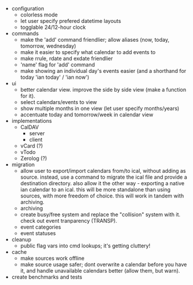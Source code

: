 * configuration
    * colorless mode
    * let user specify prefered datetime layouts
    * togglable 24/12-hour clock
* commands
    * make the 'add' command friendlier; allow aliases (now, today, tomorrow, wednesday)
    * make it easier to specify what calendar to add events to
    * make rrule, rdate and exdate friendlier
    * 'name' flag for 'add' command
    * make showing an individual day's events easier (and a shorthand for today 'ian today' / 'ian now')
* ui
    * better calendar view. improve the side by side view (make a function for it).
    * select calendars/events to view
    * show multiple months in one view (let user specify months/years)
    * accentuate today and tomorrow/week in calendar view
* implementations
    * CalDAV
        * server
        * client
    * vCard (?)
    * vTodo
    * Zerolog (?)
* migration
    * allow user to export/import calendars from/to ical, without adding as source. instead, use a command to migrate the ical file and provide a destination directory. also allow it the other way - exporting a native ian calendar to an ical. this will be more standalone than using sources, with more freedom of choice. this will work in tandem with archiving.
    * archiving
    * create busy/free system and replace the "collision" system with it. check out event tranparency (TRANSP).
    * event categories
    * event statuses
* cleanup
    * public flag vars into cmd lookups; it's getting cluttery!
* cache
    * make sources work offline
    * make source usage safer; dont overwrite a calendar before you have it, and handle unavailable calendars better (allow them, but warn).
* create benchmarks and tests
